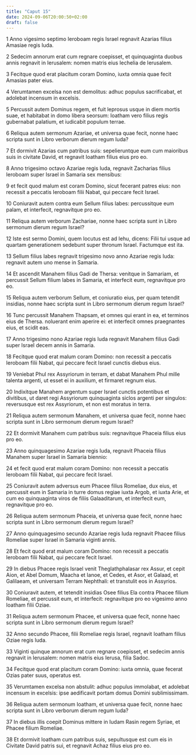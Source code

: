 ```yaml
---
title: "Caput 15"
date: 2024-09-06T20:00:50+02:00
draft: false
---
```



1 Anno vigesimo septimo Ieroboam regis Israel regnavit Azarias filius Amasiae regis Iuda.

2 Sedecim annorum erat cum regnare coepisset, et quinquaginta duobus annis regnavit in Ierusalem: nomen matris eius Iechelia de Ierusalem.

3 Fecitque quod erat placitum coram Domino, iuxta omnia quae fecit Amasias pater eius.

4 Verumtamen excelsa non est demolitus: adhuc populus sacrificabat, et adolebat incensum in excelsis.

5 Percussit autem Dominus regem, et fuit leprosus usque in diem mortis suae, et habitabat in domo libera seorsum: Ioatham vero filius regis gubernabat palatium, et iudicabit populum terrae.

6 Reliqua autem sermonum Azariae, et universa quae fecit, nonne haec scripta sunt in Libro verborum dierum regum Iuda?

7 Et dormivit Azarias cum patribus suis: sepelieruntque eum cum maioribus suis in civitate David, et regnavit Ioatham filius eius pro eo.

8 Anno trigesimo octavo Azariae regis Iuda, regnavit Zacharias filius Ieroboam super Israel in Samaria sex mensibus:

9 et fecit quod malum est coram Domino, sicut fecerant patres eius: non recessit a peccatis Ieroboam filii Nabat, qui peccare fecit Israel.

10 Coniuravit autem contra eum Sellum filius Iabes: percussitque eum palam, et interfecit, regnavitque pro eo.

11 Reliqua autem verborum Zachariae, nonne haec scripta sunt in Libro sermonum dierum regum Israel?

12 Iste est sermo Domini, quem locutus est ad Iehu, dicens: Filii tui usque ad quartam generationem sedebunt super thronum Israel. Factumque est ita.

13 Sellum filius Iabes regnavit trigesimo novo anno Azariae regis Iuda: regnavit autem uno mense in Samaria.

14 Et ascendit Manahem filius Gadi de Thersa: venitque in Samariam, et percussit Sellum filium Iabes in Samaria, et interfecit eum, regnavitque pro eo.

15 Reliqua autem verborum Sellum, et coniuratio eius, per quam tetendit insidias, nonne haec scripta sunt in Libro sermonum dierum regum Israel?

16 Tunc percussit Manahem Thapsam, et omnes qui erant in ea, et terminos eius de Thersa. noluerant enim aperire ei: et interfecit omnes praegnantes eius, et scidit eas.

17 Anno trigesimo nono Azariae regis Iuda regnavit Manahem filius Gadi super Israel decem annis in Samaria.

18 Fecitque quod erat malum coram Domino: non recessit a peccatis Ieroboam filii Nabat, qui peccare fecit Israel cunctis diebus eius.

19 Veniebat Phul rex Assyriorum in terram, et dabat Manahem Phul mille talenta argenti, ut esset ei in auxilium, et firmaret regnum eius.

20 Indixitque Manahem argentum super Israel cunctis potentibus et divitibus, ut daret regi Assyriorum quinquaginta siclos argenti per singulos: reversusque est rex Assyriorum, et non est moratus in terra.

21 Reliqua autem sermonum Manahem, et universa quae fecit, nonne haec scripta sunt in Libro sermonum dierum regum Israel?

22 Et dormivit Manahem cum patribus suis: regnavitque Phaceia filius eius pro eo.

23 Anno quinquagesimo Azariae regis Iuda, regnavit Phaceia filius Manahem super Israel in Samaria biennio:

24 et fecit quod erat malum coram Domino: non recessit a peccatis Ieroboam filii Nabat, qui peccare fecit Israel.

25 Coniuravit autem adversus eum Phacee filius Romeliae, dux eius, et percussit eum in Samaria in turre domus regiae iuxta Argob, et iuxta Arie, et cum eo quinquaginta viros de filiis Galaaditarum, et interfecit eum, regnavitque pro eo.

26 Reliqua autem sermonum Phaceia, et universa quae fecit, nonne haec scripta sunt in Libro sermonum dierum regum Israel?

27 Anno quinquagesimo secundo Azariae regis Iuda regnavit Phacee filius Romeliae super Israel in Samaria viginti annis.

28 Et fecit quod erat malum coram Domino: non recessit a peccatis Ieroboam filii Nabat, qui peccare fecit Israel.

29 In diebus Phacee regis Israel venit Theglathphalasar rex Assur, et cepit Aion, et Abel Domum, Maacha et Ianoe, et Cedes, et Asor, et Galaad, et Galilaeam, et universam Terram Nephthali: et transtulit eos in Assyrios.

30 Coniuravit autem, et tetendit insidias Osee filius Ela contra Phacee filium Romeliae, et percussit eum, et interfecit: regnavitque pro eo vigesimo anno Ioatham filii Oziae.

31 Reliqua autem sermonum Phacee, et universa quae fecit, nonne haec scripta sunt in Libro sermonum dierum regum Israel?

32 Anno secundo Phacee, filii Romeliae regis Israel, regnavit Ioatham filius Oziae regis Iuda.

33 Viginti quinque annorum erat cum regnare coepisset, et sedecim annis regnavit in Ierusalem: nomen matris eius Ierusa, filia Sadoc.

34 Fecitque quod erat placitum coram Domino: iuxta omnia, quae fecerat Ozias pater suus, operatus est.

35 Verumtamen excelsa non abstulit: adhuc populus immolabat, et adolebat incensum in excelsis: ipse aedificavit portam domus Domini sublimissimam.

36 Reliqua autem sermonum Ioatham, et universa quae fecit, nonne haec scripta sunt in Libro verborum dierum regum Iuda?

37 In diebus illis coepit Dominus mittere in Iudam Rasin regem Syriae, et Phacee filium Romeliae.

38 Et dormivit Ioatham cum patribus suis, sepultusque est cum eis in Civitate David patris sui, et regnavit Achaz filius eius pro eo.


